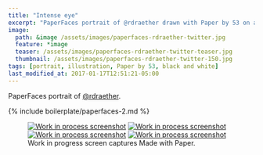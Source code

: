 ```yaml
---
title: "Intense eye"
excerpt: "PaperFaces portrait of @rdraether drawn with Paper by 53 on an iPad."
image: 
  path: &image /assets/images/paperfaces-rdraether-twitter.jpg 
  feature: *image
  teaser: /assets/images/paperfaces-rdraether-twitter-teaser.jpg
  thumbnail: /assets/images/paperfaces-rdraether-twitter-150.jpg
tags: [portrait, illustration, Paper by 53, black and white]
last_modified_at: 2017-01-17T12:51:21-05:00
---
```


PaperFaces portrait of [@rdraether](https://twitter.com/rdraether).

{% include boilerplate/paperfaces-2.md %}

<figure class="third">
	<a href="/assets/images/paperfaces-rdraether-process-1-lg.jpg"><img src="/assets/images/paperfaces-rdraether-process-1-600.jpg" alt="Work in process screenshot"></a>
	<a href="/assets/images/paperfaces-rdraether-process-2-lg.jpg"><img src="/assets/images/paperfaces-rdraether-process-2-600.jpg" alt="Work in process screenshot"></a>
	<a href="/assets/images/paperfaces-rdraether-process-3-lg.jpg"><img src="/assets/images/paperfaces-rdraether-process-3-600.jpg" alt="Work in process screenshot"></a>
	<a href="/assets/images/paperfaces-rdraether-process-4-lg.jpg"><img src="/assets/images/paperfaces-rdraether-process-4-600.jpg" alt="Work in process screenshot"></a>
	<figcaption>Work in progress screen captures Made with Paper.</figcaption>
</figure>

